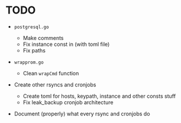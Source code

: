 # TODO

- `postgresql.go`
  - Make comments
  - Fix instance const in (with toml file)
  - Fix paths

- `wrapprom.go`
  - Clean `wrapCmd` function

- Create other rsyncs and cronjobs
  - Create toml for hosts, keypath, instance and other consts stuff
  - Fix leak_backup cronjob architecture
- Document (properly) what every rsync and cronjobs do
